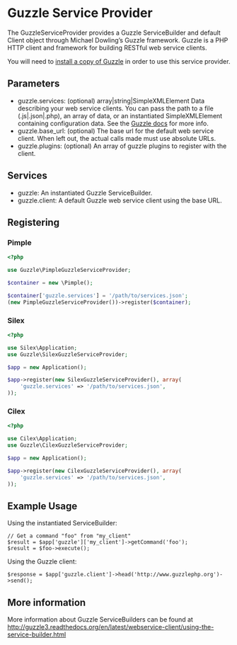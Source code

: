 Guzzle Service Provider
=======================

The GuzzleServiceProvider provides a Guzzle ServiceBuilder and default Client object through Michael Dowling’s Guzzle framework.  Guzzle is a PHP HTTP client and framework for building RESTful web service clients.

You will need to [install a copy of Guzzle](http://guzzle3.readthedocs.org/en/latest/getting-started/installation.html) in order to use this service provider.

Parameters
----------

* guzzle.services: (optional) array|string|SimpleXMLElement Data describing your web service clients.  You can pass the path to a file (.js|.json|.php), an array of data, or an instantiated SimpleXMLElement containing configuration data.  See the [Guzzle docs](http://guzzle3.readthedocs.org/en/latest/webservice-client/using-the-service-builder.html) for more info.
* guzzle.base_url: (optional) The base url for the default web service client. When left out, the actual calls made must use absolute URLs.
* guzzle.plugins: (optional) An array of guzzle plugins to register with the client.

Services
--------

* guzzle: An instantiated Guzzle ServiceBuilder.
* guzzle.client: A default Guzzle web service client using the base URL.

Registering
-----------

### Pimple

```php
<?php

use Guzzle\PimpleGuzzleServiceProvider;

$container = new \Pimple();

$container['guzzle.services'] = '/path/to/services.json';
(new PimpleGuzzleServiceProvider())->register($container);
```

### Silex

```php
<?php

use Silex\Application;
use Guzzle\SilexGuzzleServiceProvider;

$app = new Application();

$app->register(new SilexGuzzleServiceProvider(), array(
    'guzzle.services' => '/path/to/services.json',
));
```

### Cilex

```php
<?php

use Cilex\Application;
use Guzzle\CilexGuzzleServiceProvider;

$app = new Application();

$app->register(new CilexGuzzleServiceProvider(), array(
    'guzzle.services' => '/path/to/services.json',
));
```

Example Usage
-------------

Using the instantiated ServiceBuilder:

    // Get a command "foo" from "my_client"
    $result = $app['guzzle']['my_client']->getCommand('foo');
    $result = $foo->execute();

Using the Guzzle client:

    $response = $app['guzzle.client']->head('http://www.guzzlephp.org')->send();

More information
----------------
More information about Guzzle ServiceBuilders can be found at http://guzzle3.readthedocs.org/en/latest/webservice-client/using-the-service-builder.html
